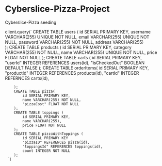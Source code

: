# Cyberslice-Pizza-Project



Cyberslice-Pizza seeding

client.query(`
        CREATE TABLE users (
            id SERIAL PRIMARY KEY,
            username VARCHAR(255) UNIQUE NOT NULL,
            email VARCHAR(255) UNIQUE NOT NULL,
            password VARCHAR(255) NOT NULL,
            address VARCHAR(255)        
        );
        CREATE TABLE products (
            id SERIAL PRIMARY KEY,
            category VARCHAR(255) NOT NULL,
            name VARCHAR(255) UNIQUE NOT NULL,
            price FLOAT NOT NULL 
        ); 
        CREATE TABLE carts (
            id SERIAL PRIMARY KEY,
            "userId" INTEGER REFERENCES users(id),
            "isCheckedOut" BOOLEAN DEFAULT FALSE
        );
        CREATE TABLE orderItems(
            id SERIAL PRIMARY KEY,
            "productId" INTEGER REFERENCES products(id),
            "cartId" INTEGER REFERNCES carts(id), 

        );
        CREATE TABLE pizza(
            id SERIAL PRIMARY KEY,
            name VARCHAR(255) NOT NULL,
            "pizzaCost" FLOAT NOT NULL
        );
        CREATE TABLE toppings (
            id SERIAL PRIMARY KEY,
            name VARCHAR(255),
            price FLOAT NOT NULL
        );
        CREATE TABLE pizzaWithToppings (
            id SERIAL PRIMARY KEY
            "pizzaID" REFERENCES pizza(id),
            "toppingsId" REFERENCES toppings(id),
            count INTEGER NOT NULL
        );
     `)